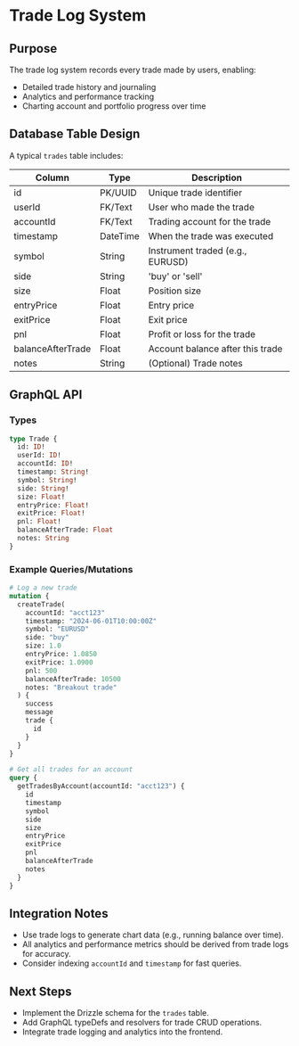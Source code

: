 # Trade Log System

## Purpose

The trade log system records every trade made by users, enabling:

- Detailed trade history and journaling
- Analytics and performance tracking
- Charting account and portfolio progress over time

<!-- {
  "accountId": "abc123",
  "plannedEntryPrice": 1.2345,
  "plannedStopLoss": 1.2000,
  "plannedTakeProfit": 1.3000,
  "size": 1000,
  "setupType": "Breakout",
  "timeframe": "H1",
  "notes": "My plan for this trade",
  "tags": ["trend", "breakout"],
  "targets": [
    {
      "label": "TP1",
      "executedPrice": 1.2500,
      "riskReward": 2,
      "exitSize": 500,
      "moveStopTo": 1.2200
    }
  ],
  "executionStyle": "BUY_LIMIT"
} -->
<!-- {
  "accountId": "abc123",
  "plannedEntryPrice": 1.2345, not nullible
  "plannedStopLoss": 1.2000, not nullible
  "plannedTakeProfit": 1.3000, not nullible
  "size": 1000, not nullible
  "setupType": "Breakout",
  "timeframe": "H1",
  "notes": "My plan for this trade",
  "tags": ["trend", "breakout"],
  "targets": [
    {
      "label": "TP1",
      "executedPrice": 1.2500,
      "riskReward": 2,
      "exitSize": 500,
      "moveStopTo": 1.2200
    }
  ],
  "executionStyle": "BUY_LIMIT"
} -->

<!-- {
  "accountId": "abc123",
  "plannedEntryPrice": 1.2345, not nullible
  "plannedStopLoss": 1.2000, not nullible
  "plannedTakeProfit": 1.3000, not nullible
  "size": 1000, not nullible
  "setupType": "Breakout",
  "timeframe": "H1",
  "notes": "My plan for this trade",
  "tags": ["trend", "breakout"],
  "executionStyle": "BUY_LIMIT"
} -->

## Database Table Design

A typical `trades` table includes:

| Column            | Type     | Description                      |
| ----------------- | -------- | -------------------------------- |
| id                | PK/UUID  | Unique trade identifier          |
| userId            | FK/Text  | User who made the trade          |
| accountId         | FK/Text  | Trading account for the trade    |
| timestamp         | DateTime | When the trade was executed      |
| symbol            | String   | Instrument traded (e.g., EURUSD) |
| side              | String   | 'buy' or 'sell'                  |
| size              | Float    | Position size                    |
| entryPrice        | Float    | Entry price                      |
| exitPrice         | Float    | Exit price                       |
| pnl               | Float    | Profit or loss for the trade     |
| balanceAfterTrade | Float    | Account balance after this trade |
| notes             | String   | (Optional) Trade notes           |

## GraphQL API

### Types

```graphql
type Trade {
  id: ID!
  userId: ID!
  accountId: ID!
  timestamp: String!
  symbol: String!
  side: String!
  size: Float!
  entryPrice: Float!
  exitPrice: Float!
  pnl: Float!
  balanceAfterTrade: Float
  notes: String
}
```

### Example Queries/Mutations

```graphql
# Log a new trade
mutation {
  createTrade(
    accountId: "acct123"
    timestamp: "2024-06-01T10:00:00Z"
    symbol: "EURUSD"
    side: "buy"
    size: 1.0
    entryPrice: 1.0850
    exitPrice: 1.0900
    pnl: 500
    balanceAfterTrade: 10500
    notes: "Breakout trade"
  ) {
    success
    message
    trade {
      id
    }
  }
}

# Get all trades for an account
query {
  getTradesByAccount(accountId: "acct123") {
    id
    timestamp
    symbol
    side
    size
    entryPrice
    exitPrice
    pnl
    balanceAfterTrade
    notes
  }
}
```

## Integration Notes

- Use trade logs to generate chart data (e.g., running balance over time).
- All analytics and performance metrics should be derived from trade logs for accuracy.
- Consider indexing `accountId` and `timestamp` for fast queries.

## Next Steps

- Implement the Drizzle schema for the `trades` table.
- Add GraphQL typeDefs and resolvers for trade CRUD operations.
- Integrate trade logging and analytics into the frontend.
